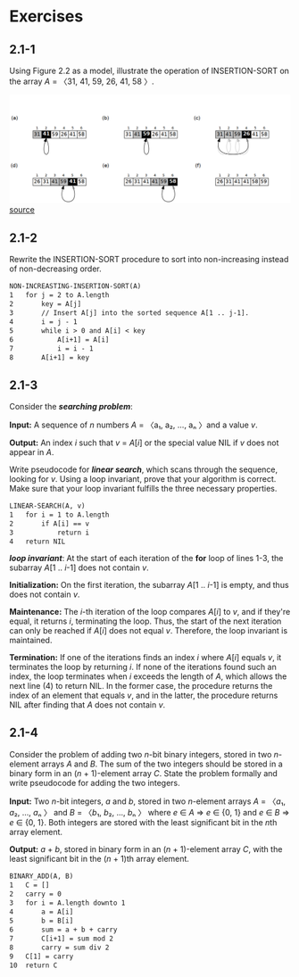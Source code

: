 # Exercises

## 2.1-1
Using Figure 2.2 as a model, illustrate the operation of INSERTION-SORT on the
array *A* = 〈31, 41, 59, 26, 41, 58 〉.

![2.1-1](/2.1-1.png)
[source](2.1-1.dot)

## 2.1-2
Rewrite the INSERTION-SORT procedure to sort into non-increasing instead of
non-decreasing order.

```
NON-INCREASTING-INSERTION-SORT(A)
1   for j = 2 to A.length
2       key = A[j]
3       // Insert A[j] into the sorted sequence A[1 .. j-1].
4       i = j - 1
5       while i > 0 and A[i] < key
6           A[i+1] = A[i]
7           i = i - 1
8       A[i+1] = key
```

## 2.1-3
Consider the ***searching problem***:

**Input:** A sequence of *n* numbers *A* = 〈a₁, a₂, ..., aₙ 〉and a value *v*.

**Output:** An index *i* such that *v* = *A*[*i*] or the special value NIL if
*v* does not appear in *A*.

Write pseudocode for ***linear search***, which scans through the sequence,
looking for *v*. Using a loop invariant, prove that your algorithm is correct.
Make sure that your loop invariant fulfills the three necessary properties.

```
LINEAR-SEARCH(A, v)
1   for i = 1 to A.length
2       if A[i] == v
3           return i
4   return NIL
```

***loop invariant***: At the start of each iteration of the **for** loop of
lines 1-3, the subarray *A*[1 .. *i*-1] does not contain *v*.

**Initialization:** On the first iteration, the subarray *A*[1 .. *i*-1] is
empty, and thus does not contain *v*.

**Maintenance:** The *i*-th iteration of the loop compares *A*[*i*] to *v*, and
if they're equal, it returns *i*, terminating the loop. Thus, the start of the
next iteration can only be reached if *A*[*i*] does not equal *v*. Therefore,
the loop invariant is maintained.

**Termination:** If one of the iterations finds an index *i* where *A*[*i*]
equals *v*, it terminates the loop by returning *i*. If none of the iterations
found such an index, the loop terminates when *i* exceeds the length of *A*,
which allows the next line (4) to return NIL. In the former case, the procedure
returns the index of an element that equals *v*, and in the latter, the
procedure returns NIL after finding that *A* does not contain *v*.

## 2.1-4
Consider the problem of adding two *n*-bit binary integers, stored in two
*n*-element arrays *A* and *B*. The sum of the two integers should be stored in
a binary form in an (*n* + 1)-element array *C*. State the problem formally and
write pseudocode for adding the two integers.

**Input:** Two *n*-bit integers, *a* and *b*, stored in two *n*-element arrays
*A* = 〈*a*₁, *a*₂, ..., *a*ₙ 〉 and *B* = 〈*b*₁, *b*₂, ..., *b*ₙ 〉 where
*e* ∈ *A* ⇒ *e* ∈ {0, 1} and *e* ∈ *B* ⇒ *e* ∈ {0, 1}. Both integers are
stored with the least significant bit in the *n*th array element.

**Output:** *a* + *b*, stored in binary form in an (*n* + 1)-element array *C*,
with the least significant bit in the (*n* + 1)th array element.

```
BINARY_ADD(A, B)
1   C = []
2   carry = 0
3   for i = A.length downto 1
4       a = A[i]
5       b = B[i]
6       sum = a + b + carry
7       C[i+1] = sum mod 2
8       carry = sum div 2
9   C[1] = carry
10  return C
```
